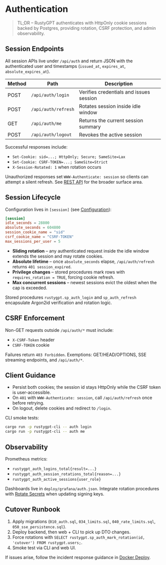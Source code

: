 # Authentication

> TL;DR – RustyGPT authenticates with HttpOnly cookie sessions backed by Postgres, providing rotation, CSRF protection, and admin observability.

## Session Endpoints

All session APIs live under `/api/auth` and return JSON with the authenticated user and timestamps (`issued_at`, `expires_at`, `absolute_expires_at`).

| Method | Path                  | Description                               |
|--------|-----------------------|-------------------------------------------|
| POST   | `/api/auth/login`     | Verifies credentials and issues session   |
| POST   | `/api/auth/refresh`   | Rotates session inside idle window        |
| GET    | `/api/auth/me`        | Returns the current session summary       |
| POST   | `/api/auth/logout`    | Revokes the active session                |

Successful responses include:

- `Set-Cookie: sid=...; HttpOnly; Secure; SameSite=Lax`
- `Set-Cookie: CSRF-TOKEN=...; SameSite=Strict`
- `X-Session-Rotated: 1` when rotation occurs

Unauthorized responses set `WWW-Authenticate: session` so clients can attempt a silent refresh. See [REST API](api.md) for the broader surface area.

## Session Lifecycle

Configuration lives in `[session]` (see [Configuration](config.md)):

```toml
[session]
idle_seconds = 28800
absolute_seconds = 604800
session_cookie_name = "sid"
csrf_cookie_name = "CSRF-TOKEN"
max_sessions_per_user = 5
```

- **Sliding rotation** – any authenticated request inside the idle window extends the session and may rotate cookies.
- **Absolute lifetime** – once `absolute_seconds` elapse, `/api/auth/refresh` returns `401 session_expired`.
- **Privilege changes** – stored procedures mark rows with `requires_rotation = TRUE`, forcing cookie refresh.
- **Max concurrent sessions** – newest sessions evict the oldest when the cap is exceeded.

Stored procedures `rustygpt.sp_auth_login` and `sp_auth_refresh` encapsulate Argon2id verification and rotation logic.

## CSRF Enforcement

Non-GET requests outside `/api/auth/*` must include:

- `X-CSRF-Token` header
- `CSRF-TOKEN` cookie

Failures return `403 Forbidden`. Exemptions: GET/HEAD/OPTIONS, SSE streaming endpoints, and `/api/auth/*`.

## Client Guidance

- Persist both cookies; the session id stays HttpOnly while the CSRF token is user-accessible.
- On `401` with `WWW-Authenticate: session`, call `/api/auth/refresh` once before retrying.
- On logout, delete cookies and redirect to `/login`.

CLI smoke tests:

```bash
cargo run -p rustygpt-cli -- auth login
cargo run -p rustygpt-cli -- auth me
```

## Observability

Prometheus metrics:

- `rustygpt_auth_logins_total{result=...}`
- `rustygpt_auth_session_rotations_total{reason=...}`
- `rustygpt_auth_active_sessions{user_role}`

Dashboards live in `deploy/grafana/auth.json`. Integrate rotation procedures with [Rotate Secrets](../howto/rotate-secrets.md) when updating signing keys.

## Cutover Runbook

1. Apply migrations (`010_auth.sql`, `034_limits.sql`, `040_rate_limits.sql`, `050_sse_persistence.sql`).
2. Deploy backend, then web + CLI to pick up DTO changes.
3. Force rotations with `SELECT rustygpt.sp_auth_mark_rotation(id, 'cutover') FROM rustygpt.users;`.
4. Smoke test via CLI and web UI.

If issues arise, follow the incident response guidance in [Docker Deploy](../howto/docker-deploy.md).
